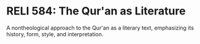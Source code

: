 # RELI 584: The Qur'an as Literature

A nontheological approach to the Qur'an as a literary text, emphasizing its history, form, style, and interpretation.